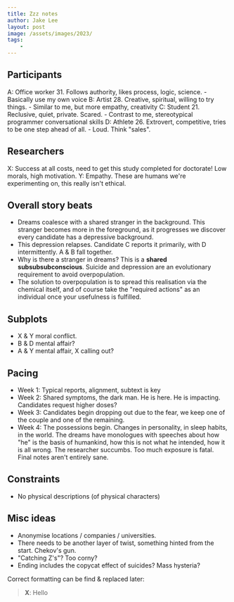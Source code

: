 ```yaml
---
title: Zzz notes
author: Jake Lee
layout: post
image: /assets/images/2023/
tags:
    - 
---
```


## Participants

A: Office worker 31. Follows authority, likes process, logic, science.
    - Basically use my own voice
B: Artist 28. Creative, spiritual, willing to try things.
    - Similar to me, but more empathy, creativity
C: Student 21. Reclusive, quiet, private. Scared.
    - Contrast to me, stereotypical programmer conversational skills
D: Athlete 26. Extrovert, competitive, tries to be one step ahead of all.
    - Loud. Think "sales". 

## Researchers

X: Success at all costs, need to get this study completed for doctorate! Low morals, high motivation.
Y: Empathy. These are humans we're experimenting on, this really isn't ethical.

## Overall story beats

* Dreams coalesce with a shared stranger in the background. This stranger becomes more in the foreground, as it progresses we discover every candidate has a depressive background. 
* This depression relapses. Candidate C reports it primarily, with D intermittently. A & B fall together.
* Why is there a stranger in dreams? This is a **shared subsubsubconscious**. Suicide and depression are an evolutionary requirement to avoid overpopulation.
* The solution to overpopulation is to spread this realisation via the chemical itself, and of course take the "required actions" as an individual once your usefulness is fulfilled.

## Subplots

* X & Y moral conflict.
* B & D mental affair?
* A & Y mental affair, X calling out?

## Pacing 

* Week 1: Typical reports, alignment, subtext is key
* Week 2: Shared symptoms, the dark man. He is here. He is impacting. Candidates request higher doses?
* Week 3: Candidates begin dropping out due to the fear, we keep one of the couple and one of the remaining.
* Week 4: The possessions begin. Changes in personality, in sleep habits, in the world. The dreams have monologues with speeches about how "he" is the basis of humankind, how this is not what he intended, how it is all wrong. The researcher succumbs. Too much exposure is fatal. Final notes aren't entirely sane.

## Constraints

* No physical descriptions (of physical characters)

## Misc ideas

* Anonymise locations / companies / universities.
* There needs to be another layer of twist, something hinted from the start. Chekov's gun. 
* "Catching Z's"? Too corny?
* Ending includes the copycat effect of suicides? Mass hysteria?


Correct formatting can be find & replaced later:
> **X**: Hello